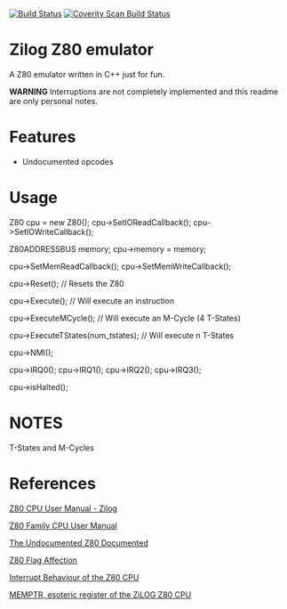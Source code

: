 [![Build Status](https://travis-ci.org/MoebiuZ/Z80-emulator.svg?branch=master)](https://travis-ci.org/MoebiuZ/Z80-emulator)
<a href="https://scan.coverity.com/projects/moebiuz-z80-emulator">
  <img alt="Coverity Scan Build Status"
       src="https://scan.coverity.com/projects/12495/badge.svg"/>
</a>

# Zilog Z80 emulator

A Z80 emulator written in C++ just for fun.

**WARNING** Interruptions are not completely implemented and this readme are only personal notes.


# Features

* Undocumented opcodes



# Usage

Z80 cpu = new Z80();
cpu->SetIOReadCallback();
cpu->SetIOWriteCallback();


Z80ADDRESSBUS memory;
cpu->memory = memory;


cpu->SetMemReadCallback();
cpu->SetMemWriteCallback();


cpu->Reset(); // Resets the Z80

cpu->Execute();   // Will execute an instruction

cpu->ExecuteMCycle(); // Will execute an M-Cycle (4 T-States)

cpu->ExecuteTStates(num_tstates); // Will execute n T-States


cpu->NMI();


cpu->IRQ0();
cpu->IRQ1();
cpu->IRQ2();
cpu->IRQ3();


cpu->isHalted();


# NOTES

T-States and M-Cycles

# References

[Z80 CPU User Manual - Zilog](http://www.zilog.com/appnotes_download.php?FromPage=DirectLink&dn=UM0080&ft=User%20Manual&f=YUhSMGNEb3ZMM2QzZHk1NmFXeHZaeTVqYjIwdlpHOWpjeTk2T0RBdlZVMHdNRGd3TG5Ca1pnPT0=)

[Z80 Family CPU User Manual](http://www.z80.info/zip/z80cpu_um.pdf)

[The Undocumented Z80 Documented](http://www.z80.info/zip/z80-documented.pdf)

[Z80 Flag Affection](http://www.z80.info/z80sflag.htm)

[Interrupt Behaviour of the Z80 CPU](http://www.z80.info/interrup.htm)

[MEMPTR, esoteric register of the ZiLOG Z80 CPU](http://www.grimware.org/lib/exe/fetch.php/documentations/devices/z80/z80.memptr.eng.txt)
